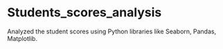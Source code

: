 # Students_scores_analysis

Analyzed the student scores using Python libraries like Seaborn, Pandas, Matplotlib.
